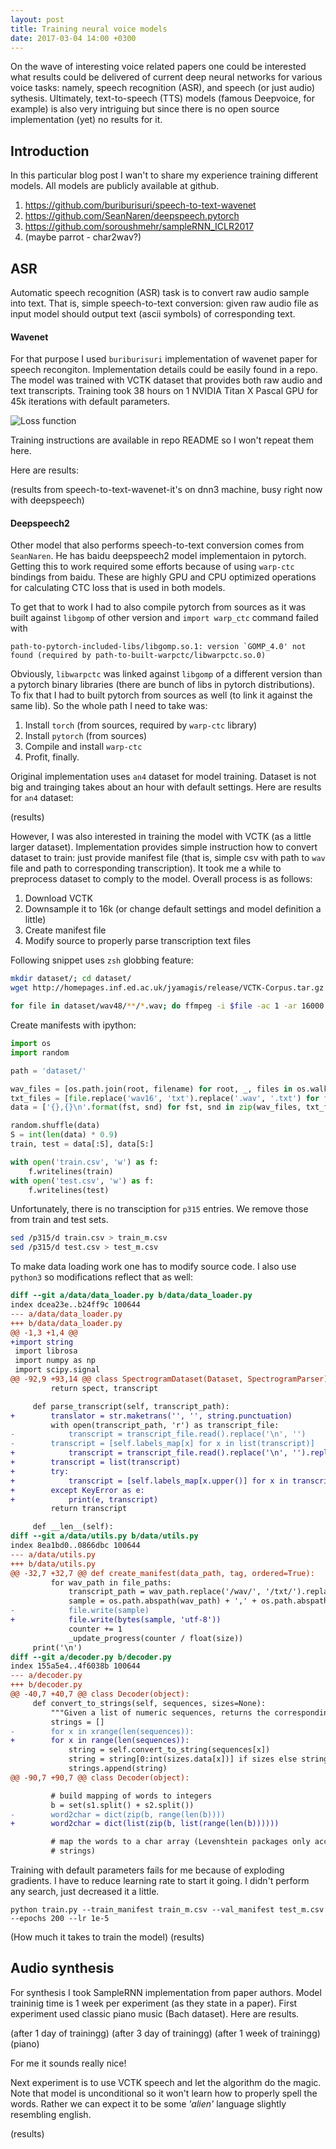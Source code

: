```yaml
---
layout: post
title: Training neural voice models
date: 2017-03-04 14:00 +0300
---
```


On the wave of interesting voice related papers one could be interested what results could be delivered of current deep neural networks for various voice tasks: namely, speech recognition (ASR), and speech (or just audio) sythesis. Ultimately, text-to-speech (TTS) models (famous Deepvoice, for example) is also very intriguing but since there is no open source implementation (yet) no results for it.

## Introduction

In this particular blog post I wan't to share my experience training different models. All models are publicly available at github.

 1. https://github.com/buriburisuri/speech-to-text-wavenet
 1. https://github.com/SeanNaren/deepspeech.pytorch
 1. https://github.com/soroushmehr/sampleRNN_ICLR2017
 1. (maybe parrot - char2wav?)

## ASR

Automatic speech recognition (ASR) task is to convert raw audio sample into text. That is, simple speech-to-text conversion: given raw audio file as input model should output text (ascii symbols) of corresponding text.

#### Wavenet

For that purpose I used `buriburisuri` implementation of wavenet paper for speech recongiton. Implementation details could be easily found in a repo. The model was trained with VCTK dataset that provides both raw audio and text transcripts. Training took 38 hours on 1 NVIDIA Titan X Pascal GPU for 45k iterations with default parameters.

![Loss function]({{site.url}}/assets/2017-03-18-175047_323x255_scrot.png)

Training instructions are available in repo README so I won't repeat them here.

Here are results:

(results from speech-to-text-wavenet-it's on dnn3 machine, busy right now with deepspeech)

#### Deepspeech2

Other model that also performs speech-to-text conversion comes from `SeanNaren`. He has baidu deepspeech2 model implementaion in pytorch. Getting this to work required some efforts because of using `warp-ctc` bindings from baidu. These are highly GPU and CPU optimized operations for calculating CTC loss that is used in both models.

To get that to work I had to also compile pytorch from sources as it was built against `libgomp` of other version and `import warp_ctc` command failed with

    path-to-pytorch-included-libs/libgomp.so.1: version `GOMP_4.0' not found (required by path-to-built-warpctc/libwarpctc.so.0)

Obviously, `libwarpctc` was linked against `libgomp` of a different version than a pytorch binary libraries (there are bunch of libs in pytorch distributions). To fix that I had to built pytorch from sources as well (to link it against the same lib). So the whole path I need to take was:

 1. Install `torch` (from sources, required by `warp-ctc` library)
 1. Install `pytorch` (from sources)
 1. Compile and install `warp-ctc`
 1. Profit, finally.

Original implementation uses `an4` dataset for model training. Dataset is not big and trainging takes about an hour with default settings. Here are results for `an4` dataset:

(results)

However, I was also interested in training the model with VCTK (as a little larger dataset). Implementation provides simple instruction how to convert dataset to train: just provide manifest file (that is, simple csv with path to `wav` file and path to corresponding transcription). It took me a while to preprocess dataset to comply to the model. Overall process is as follows:

 1. Download VCTK
 1. Downsample it to 16k (or change default settings and model definition a little)
 1. Create manifest file
 1. Modify source to properly parse transcription text files

Following snippet uses `zsh` globbing feature:

```sh
mkdir dataset/; cd dataset/
wget http://homepages.inf.ed.ac.uk/jyamagis/release/VCTK-Corpus.tar.gz

for file in dataset/wav48/**/*.wav; do ffmpeg -i $file -ac 1 -ar 16000 -acodec pcm_s16le "${file/wav48/wav16}" ; done
```

Create manifests with ipython:

```python
import os
import random

path = 'dataset/'

wav_files = [os.path.join(root, filename) for root, _, files in os.walk(os.path.join(path, 'wav16')) for filename in files]
txt_files = [file.replace('wav16', 'txt').replace('.wav', '.txt') for file in wav_files]
data = ['{},{}\n'.format(fst, snd) for fst, snd in zip(wav_files, txt_files)]

random.shuffle(data)
S = int(len(data) * 0.9)
train, test = data[:S], data[S:]

with open('train.csv', 'w') as f:
    f.writelines(train)
with open('test.csv', 'w') as f:
    f.writelines(test)
```

Unfortunately, there is no transciption for `p315` entries. We remove those from train and test sets.

```sh
sed /p315/d train.csv > train_m.csv
sed /p315/d test.csv > test_m.csv
```

To make data loading work one has to modify source code. I also use `python3` so modifications reflect that as well:

```diff
diff --git a/data/data_loader.py b/data/data_loader.py
index dcea23e..b24ff9c 100644
--- a/data/data_loader.py
+++ b/data/data_loader.py
@@ -1,3 +1,4 @@
+import string
 import librosa
 import numpy as np
 import scipy.signal
@@ -92,9 +93,14 @@ class SpectrogramDataset(Dataset, SpectrogramParser):
         return spect, transcript

     def parse_transcript(self, transcript_path):
+        translator = str.maketrans('', '', string.punctuation)
         with open(transcript_path, 'r') as transcript_file:
-            transcript = transcript_file.read().replace('\n', '')
-        transcript = [self.labels_map[x] for x in list(transcript)]
+            transcript = transcript_file.read().replace('\n', '').replace('\t', '').translate(translator)
+        transcript = list(transcript)
+        try:
+            transcript = [self.labels_map[x.upper()] for x in transcript]
+        except KeyError as e:
+            print(e, transcript)
         return transcript

     def __len__(self):
diff --git a/data/utils.py b/data/utils.py
index 8ea1bd0..0866dbc 100644
--- a/data/utils.py
+++ b/data/utils.py
@@ -32,7 +32,7 @@ def create_manifest(data_path, tag, ordered=True):
         for wav_path in file_paths:
             transcript_path = wav_path.replace('/wav/', '/txt/').replace('.wav', '.txt')
             sample = os.path.abspath(wav_path) + ',' + os.path.abspath(transcript_path) + '\n'
-            file.write(sample)
+            file.write(bytes(sample, 'utf-8'))
             counter += 1
             _update_progress(counter / float(size))
     print('\n')
diff --git a/decoder.py b/decoder.py
index 155a5e4..4f6038b 100644
--- a/decoder.py
+++ b/decoder.py
@@ -40,7 +40,7 @@ class Decoder(object):
     def convert_to_strings(self, sequences, sizes=None):
         """Given a list of numeric sequences, returns the corresponding strings"""
         strings = []
-        for x in xrange(len(sequences)):
+        for x in range(len(sequences)):
             string = self.convert_to_string(sequences[x])
             string = string[0:int(sizes.data[x])] if sizes else string
             strings.append(string)
@@ -90,7 +90,7 @@ class Decoder(object):

         # build mapping of words to integers
         b = set(s1.split() + s2.split())
-        word2char = dict(zip(b, range(len(b))))
+        word2char = dict(list(zip(b, list(range(len(b))))))

         # map the words to a char array (Levenshtein packages only accepts
         # strings)
```

Training with default parameters fails for me because of exploding gradients. I have to reduce learning rate to start it going. I didn't perform any search, just decreased it a little.

    python train.py --train_manifest train_m.csv --val_manifest test_m.csv --epochs 200 --lr 1e-5


(How much it takes to train the model)
(results)

## Audio synthesis

For synthesis I took SampleRNN implementation from paper authors. Model traininig time is 1 week per experiment (as they state in a paper). First experiment used classic piano music (Bach dataset). Here are results.

(after 1 day of trainingg)
(after 3 day of trainingg)
(after 1 week of trainingg)
(piano)

For me it sounds really nice!

Next experiment is to use VCTK speech and let the algorithm do the magic. Note that model is unconditional so it won't learn how to properly spell the words. Rather we can expect it to be some _'alien'_ language slightly resembling english.

(results)
